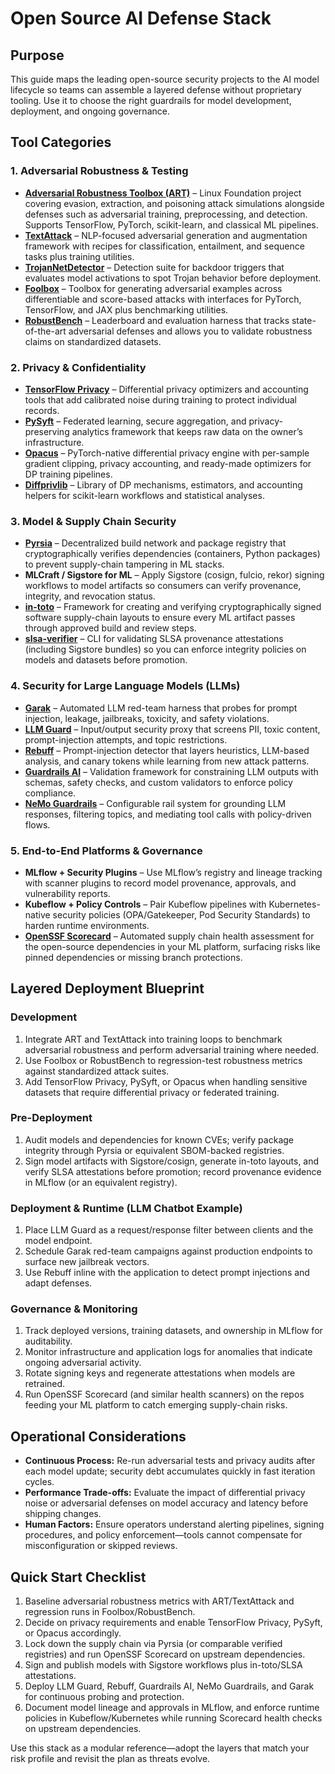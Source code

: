 # Open Source AI Defense Stack

## Purpose

This guide maps the leading open-source security projects to the AI model
lifecycle so teams can assemble a layered defense without proprietary tooling.
Use it to choose the right guardrails for model development, deployment, and
ongoing governance.

## Tool Categories

### 1. Adversarial Robustness & Testing

- **[Adversarial Robustness Toolbox (ART)](https://github.com/Trusted-AI/adversarial-robustness-toolbox)**
  – Linux Foundation project covering evasion, extraction, and poisoning attack
  simulations alongside defenses such as adversarial training, preprocessing,
  and detection. Supports TensorFlow, PyTorch, scikit-learn, and classical ML
  pipelines.
- **[TextAttack](https://github.com/QData/TextAttack)** – NLP-focused
  adversarial generation and augmentation framework with recipes for
  classification, entailment, and sequence tasks plus training utilities.
- **[TrojanNetDetector](https://github.com/PurduePAML/TrojanNetDetector)** –
  Detection suite for backdoor triggers that evaluates model activations to spot
  Trojan behavior before deployment.
- **[Foolbox](https://github.com/bethgelab/foolbox)** – Toolbox for generating
  adversarial examples across differentiable and score-based attacks with
  interfaces for PyTorch, TensorFlow, and JAX plus benchmarking utilities.
- **[RobustBench](https://github.com/RobustBench/robustbench)** – Leaderboard
  and evaluation harness that tracks state-of-the-art adversarial defenses and
  allows you to validate robustness claims on standardized datasets.

### 2. Privacy & Confidentiality

- **[TensorFlow Privacy](https://github.com/tensorflow/privacy)** – Differential
  privacy optimizers and accounting tools that add calibrated noise during
  training to protect individual records.
- **[PySyft](https://github.com/OpenMined/PySyft)** – Federated learning, secure
  aggregation, and privacy-preserving analytics framework that keeps raw data on
  the owner’s infrastructure.
- **[Opacus](https://github.com/pytorch/opacus)** – PyTorch-native differential
  privacy engine with per-sample gradient clipping, privacy accounting, and
  ready-made optimizers for DP training pipelines.
- **[Diffprivlib](https://github.com/IBM/differential-privacy-library)** –
  Library of DP mechanisms, estimators, and accounting helpers for scikit-learn
  workflows and statistical analyses.

### 3. Model & Supply Chain Security

- **[Pyrsia](https://pyrsia.io/)** – Decentralized build network and package
  registry that cryptographically verifies dependencies (containers, Python
  packages) to prevent supply-chain tampering in ML stacks.
- **MLCraft / Sigstore for ML** – Apply Sigstore (cosign, fulcio, rekor) signing
  workflows to model artifacts so consumers can verify provenance, integrity,
  and revocation status.
- **[in-toto](https://github.com/in-toto/in-toto)** – Framework for creating and
  verifying cryptographically signed software supply-chain layouts to ensure
  every ML artifact passes through approved build and review steps.
- **[slsa-verifier](https://github.com/slsa-framework/slsa-verifier)** – CLI for
  validating SLSA provenance attestations (including Sigstore bundles) so you
  can enforce integrity policies on models and datasets before promotion.

### 4. Security for Large Language Models (LLMs)

- **[Garak](https://github.com/leondz/garak)** – Automated LLM red-team harness
  that probes for prompt injection, leakage, jailbreaks, toxicity, and safety
  violations.
- **[LLM Guard](https://github.com/protectai/llm-guard)** – Input/output
  security proxy that screens PII, toxic content, prompt-injection attempts, and
  topic restrictions.
- **[Rebuff](https://github.com/protectai/rebuff)** – Prompt-injection detector
  that layers heuristics, LLM-based analysis, and canary tokens while learning
  from new attack patterns.
- **[Guardrails AI](https://github.com/guardrails-ai/guardrails)** – Validation
  framework for constraining LLM outputs with schemas, safety checks, and custom
  validators to enforce policy compliance.
- **[NeMo Guardrails](https://github.com/NVIDIA/NeMo-Guardrails)** –
  Configurable rail system for grounding LLM responses, filtering topics, and
  mediating tool calls with policy-driven flows.

### 5. End-to-End Platforms & Governance

- **MLflow + Security Plugins** – Use MLflow’s registry and lineage tracking
  with scanner plugins to record model provenance, approvals, and vulnerability
  reports.
- **Kubeflow + Policy Controls** – Pair Kubeflow pipelines with
  Kubernetes-native security policies (OPA/Gatekeeper, Pod Security Standards)
  to harden runtime environments.
- **[OpenSSF Scorecard](https://github.com/ossf/scorecard)** – Automated supply
  chain health assessment for the open-source dependencies in your ML platform,
  surfacing risks like pinned dependencies or missing branch protections.

## Layered Deployment Blueprint

### Development

1. Integrate ART and TextAttack into training loops to benchmark adversarial
   robustness and perform adversarial training where needed.
2. Use Foolbox or RobustBench to regression-test robustness metrics against
   standardized attack suites.
3. Add TensorFlow Privacy, PySyft, or Opacus when handling sensitive datasets
   that require differential privacy or federated training.

### Pre-Deployment

1. Audit models and dependencies for known CVEs; verify package integrity
   through Pyrsia or equivalent SBOM-backed registries.
2. Sign model artifacts with Sigstore/cosign, generate in-toto layouts, and
   verify SLSA attestations before promotion; record provenance evidence in
   MLflow (or an equivalent registry).

### Deployment & Runtime (LLM Chatbot Example)

1. Place LLM Guard as a request/response filter between clients and the model
   endpoint.
2. Schedule Garak red-team campaigns against production endpoints to surface new
   jailbreak vectors.
3. Use Rebuff inline with the application to detect prompt injections and adapt
   defenses.

### Governance & Monitoring

1. Track deployed versions, training datasets, and ownership in MLflow for
   auditability.
2. Monitor infrastructure and application logs for anomalies that indicate
   ongoing adversarial activity.
3. Rotate signing keys and regenerate attestations when models are retrained.
4. Run OpenSSF Scorecard (and similar health scanners) on the repos feeding your
   ML platform to catch emerging supply-chain risks.

## Operational Considerations

- **Continuous Process:** Re-run adversarial tests and privacy audits after each
  model update; security debt accumulates quickly in fast iteration cycles.
- **Performance Trade-offs:** Evaluate the impact of differential privacy noise
  or adversarial defenses on model accuracy and latency before shipping changes.
- **Human Factors:** Ensure operators understand alerting pipelines, signing
  procedures, and policy enforcement—tools cannot compensate for
  misconfiguration or skipped reviews.

## Quick Start Checklist

1. Baseline adversarial robustness metrics with ART/TextAttack and regression
   runs in Foolbox/RobustBench.
2. Decide on privacy requirements and enable TensorFlow Privacy, PySyft, or
   Opacus accordingly.
3. Lock down the supply chain via Pyrsia (or comparable verified registries) and
   run OpenSSF Scorecard on upstream dependencies.
4. Sign and publish models with Sigstore workflows plus in-toto/SLSA
   attestations.
5. Deploy LLM Guard, Rebuff, Guardrails AI, NeMo Guardrails, and Garak for
   continuous probing and protection.
6. Document model lineage and approvals in MLflow, and enforce runtime policies
   in Kubeflow/Kubernetes while running Scorecard health checks on upstream
   dependencies.

Use this stack as a modular reference—adopt the layers that match your risk
profile and revisit the plan as threats evolve.
